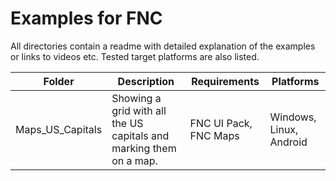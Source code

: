 # Examples for FNC

All directories contain a readme with detailed explanation of the examples or links to videos etc. Tested target platforms are also listed.

| Folder | Description | Requirements | Platforms|
|--------|-------------|--------------|----------|
| Maps_US_Capitals | Showing a grid with all the US capitals and marking them on a map. | FNC UI Pack, FNC Maps | Windows, Linux, Android |

